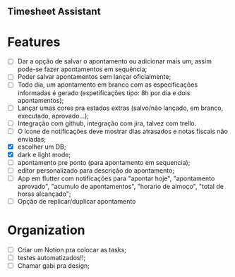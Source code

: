 ## Timesheet Assistant

# Features
 - [ ] Dar a opção de salvar o apontamento ou adicionar mais um, assim pode-se fazer apontamentos em sequência;
 - [ ] Poder salvar apontamentos sem lançar oficialmente;
 - [ ] Todo dia, um apontamento em branco com as especificações informadas é gerado (espetificações tipo: 8h por dia e dois apontamentos);
 - [ ] Lançar umas cores pra estados extras (salvo/não lançado, em branco, executado, aprovado...);
 - [ ] Integração com github, integração com jira, talvez com trello.
 - [ ] O ícone de notificações deve mostrar dias atrasados e notas fiscais não enviadas;
 - [x] escolher um DB;
 - [x] dark e light mode;
 - [ ] apontamento pre ponto (para apontamento em sequencia);
 - [ ] editor personalizado para descrição do apontamento;
 - [ ] App em flutter com notificações para "apontar hoje", "apontamento aprovado", "acumulo de apontamentos", "horario de almoço", "total de horas alcançado";
 - [ ] Opção de replicar/duplicar apontamento

# Organization
- [ ] Criar um Notion pra colocar as tasks;
- [ ] testes automatizados!!;
- [ ] Chamar gabi pra design;
